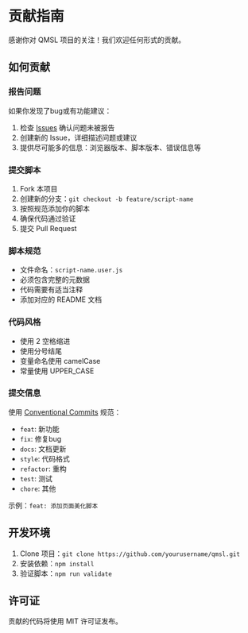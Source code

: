 # 贡献指南

感谢你对 QMSL 项目的关注！我们欢迎任何形式的贡献。

## 如何贡献

### 报告问题

如果你发现了bug或有功能建议：

1. 检查 [Issues](https://github.com/yourusername/qmsl/issues) 确认问题未被报告
2. 创建新的 Issue，详细描述问题或建议
3. 提供尽可能多的信息：浏览器版本、脚本版本、错误信息等

### 提交脚本

1. Fork 本项目
2. 创建新的分支：`git checkout -b feature/script-name`
3. 按照规范添加你的脚本
4. 确保代码通过验证
5. 提交 Pull Request

### 脚本规范

- 文件命名：`script-name.user.js`
- 必须包含完整的元数据
- 代码需要有适当注释
- 添加对应的 README 文档

### 代码风格

- 使用 2 空格缩进
- 使用分号结尾
- 变量命名使用 camelCase
- 常量使用 UPPER_CASE

### 提交信息

使用 [Conventional Commits](https://conventionalcommits.org/) 规范：

- `feat`: 新功能
- `fix`: 修复bug
- `docs`: 文档更新
- `style`: 代码格式
- `refactor`: 重构
- `test`: 测试
- `chore`: 其他

示例：`feat: 添加页面美化脚本`

## 开发环境

1. Clone 项目：`git clone https://github.com/yourusername/qmsl.git`
2. 安装依赖：`npm install`
3. 验证脚本：`npm run validate`

## 许可证

贡献的代码将使用 MIT 许可证发布。